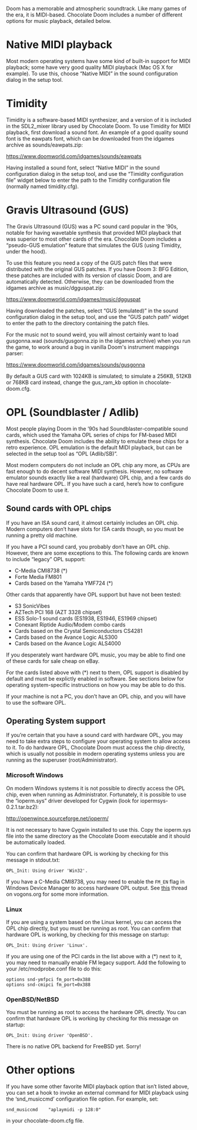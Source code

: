 Doom has a memorable and atmospheric soundtrack. Like many games of
the era, it is MIDI-based. Chocolate Doom includes a number of
different options for music playback, detailed below.

# Native MIDI playback

Most modern operating systems have some kind of built-in support for
MIDI playback; some have very good quality MIDI playback (Mac OS X for
example). To use this, choose “Native MIDI” in the sound configuration
dialog in the setup tool.

# Timidity

Timidity is a software-based MIDI synthesizer, and a version of it is
included in the SDL2_mixer library used by Chocolate Doom. To use
Timidity for MIDI playback, first download a sound font. An example of
a good quality sound font is the eawpats font, which can be downloaded
from the idgames archive as sounds/eawpats.zip:

  https://www.doomworld.com/idgames/sounds/eawpats

Having installed a sound font, select “Native MIDI” in the sound
configuration dialog in the setup tool, and use the “Timidity
configuration file” widget below to enter the path to the Timidity
configuration file (normally named timidity.cfg).

# Gravis Ultrasound (GUS)

The Gravis Ultrasound (GUS) was a PC sound card popular in the ’90s,
notable for having wavetable synthesis that provided MIDI playback
that was superior to most other cards of the era. Chocolate Doom
includes a “pseudo-GUS emulation” feature that simulates the GUS
(using Timidity, under the hood).

To use this feature you need a copy of the GUS patch files that were
distributed with the original GUS patches. If you have Doom 3: BFG
Edition, these patches are included with its version of classic Doom,
and are automatically detected. Otherwise, they can be downloaded
from the idgames archive as music/dgguspat.zip:

  https://www.doomworld.com/idgames/music/dgguspat

Having downloaded the patches, select “GUS (emulated)” in the sound
configuration dialog in the setup tool, and use the “GUS patch path”
widget to enter the path to the directory containing the patch files.

For the music not to sound weird, you will almost certainly want to
load gusgonna.wad (sounds/gusgonna.zip in the idgames archive) when
you run the game, to work around a bug in vanilla Doom's instrument
mappings parser:

  https://www.doomworld.com/idgames/sounds/gusgonna

By default a GUS card with 1024KB is simulated; to simulate a 256KB,
512KB or 768KB card instead, change the gus_ram_kb option in
chocolate-doom.cfg.

# OPL (Soundblaster / Adlib)

Most people playing Doom in the ’90s had Soundblaster-compatible sound
cards, which used the Yamaha OPL series of chips for FM-based MIDI
synthesis. Chocolate Doom includes the ability to emulate these chips
for a retro experience. OPL emulation is the default MIDI playback,
but can be selected in the setup tool as “OPL (Adlib/SB)”.

Most modern computers do not include an OPL chip any more, as CPUs are
fast enough to do decent software MIDI synthesis. However, no software
emulator sounds exactly like a real (hardware) OPL chip, and a few
cards do have real hardware OPL. If you have such a card, here’s how
to configure Chocolate Doom to use it.

## Sound cards with OPL chips

If you have an ISA sound card, it almost certainly includes an OPL
chip. Modern computers don’t have slots for ISA cards though, so you
must be running a pretty old machine.

If you have a PCI sound card, you probably don’t have an OPL chip.
However, there are some exceptions to this. The following cards are
known to include “legacy” OPL support:

  * C-Media CMI8738 (*)
  * Forte Media FM801
  * Cards based on the Yamaha YMF724 (*)

Other cards that apparently have OPL support but have not been tested:

  * S3 SonicVibes
  * AZTech PCI 168 (AZT 3328 chipset)
  * ESS Solo-1 sound cards (ES1938, ES1946, ES1969 chipset)
  * Conexant Riptide Audio/Modem combo cards
  * Cards based on the Crystal Semiconductors CS4281
  * Cards based on the Avance Logic ALS300
  * Cards based on the Avance Logic ALS4000

If you desperately want hardware OPL music, you may be able to find
one of these cards for sale cheap on eBay.

For the cards listed above with (\*) next to them, OPL support is
disabled by default and must be explictly enabled in software. See
sections below for operating system-specific instructions on how you
may be able to do this.

If your machine is not a PC, you don’t have an OPL chip, and you will
have to use the software OPL.

## Operating System support

If you’re certain that you have a sound card with hardware OPL, you
may need to take extra steps to configure your operating system to
allow access to it. To do hardware OPL, Chocolate Doom must access
the chip directly, which is usually not possible in modern operating
systems unless you are running as the superuser (root/Administrator).

### Microsoft Windows

On modern Windows systems it is not possible to directly access the
OPL chip, even when running as Administrator. Fortunately, it is
possible to use the “ioperm.sys” driver developed for Cygwin (look for
iopermsys-0.2.1.tar.bz2):

  http://openwince.sourceforge.net/ioperm/

It is not necessary to have Cygwin installed to use this. Copy the
ioperm.sys file into the same directory as the Chocolate Doom
executable and it should be automatically loaded.

You can confirm that hardware OPL is working by checking for this
message in stdout.txt:

    OPL_Init: Using driver 'Win32'.

If you have a C-Media CMI8738, you may need to enable the `FM_EN`
flag in Windows Device Manager to access hardware OPL output. See
[this](http://www.vogons.org/viewtopic.php?f=46&t=36445) thread on
vogons.org for some more information.

### Linux

If you are using a system based on the Linux kernel, you can access
the OPL chip directly, but you must be running as root. You can
confirm that hardware OPL is working, by checking for this message on
startup:

    OPL_Init: Using driver 'Linux'.

If you are using one of the PCI cards in the list above with a (*)
next to it, you may need to manually enable FM legacy support. Add
the following to your /etc/modprobe.conf file to do this:

    options snd-ymfpci fm_port=0x388
    options snd-cmipci fm_port=0x388

### OpenBSD/NetBSD

You must be running as root to access the hardware OPL directly. You
can confirm that hardware OPL is working by checking for this message
on startup:

    OPL_Init: Using driver 'OpenBSD'.

There is no native OPL backend for FreeBSD yet. Sorry!

# Other options

If you have some other favorite MIDI playback option that isn’t
listed above, you can set a hook to invoke an external command for
MIDI playback using the ‘snd_musiccmd’ configuration file option. For
example, set:

    snd_musiccmd    "aplaymidi -p 128:0"

in your chocolate-doom.cfg file.
